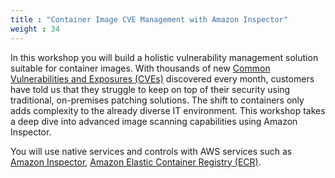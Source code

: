```yaml
---
title : "Container Image CVE Management with Amazon Inspector"
weight : 34
---
```


In this workshop you will build a holistic vulnerability management solution suitable for container images. With thousands of new [Common Vulnerabilities and Exposures (CVEs)](https://cve.mitre.org/) discovered every month, customers have told us that they struggle to keep on top of their security using traditional, on-premises patching solutions. The shift to containers only adds complexity to the already diverse IT environment. This workshop takes a deep dive into advanced image scanning capabilities using Amazon Inspector.

You will use native services and controls with AWS services such as [Amazon Inspector](https://aws.amazon.com/inspector/features/), [Amazon Elastic Container Registry (ECR)](https://aws.amazon.com/ecr/features/).


